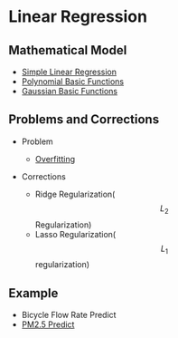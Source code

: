 # Linear Regression

## Mathematical Model
* [Simple Linear Regression](Simple%20Linear%20Regression/Simple-Linear-Regression.md)
* [Polynomial Basic Functions](Polynomial%20Basic%20Functions/Polynomial-Basic-Functions.md)
* [Gaussian Basic Functions](Gaussian%20Basic%20Functions/gaussian_basic_functions.md)

## Problems and Corrections
* Problem
  * [Overfitting](Overfitting/overfitting.md)
  
* Corrections
  * Ridge Regularization(
  $$L_2$$
  Regularization)
  * Lasso Regularization(
  $$L_1$$
  regularization)

## Example
* Bicycle Flow Rate Predict
* [PM2.5 Predict](PM2.5/PM2.5.md)
